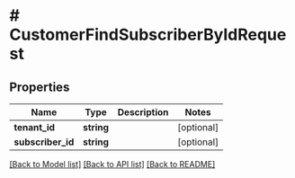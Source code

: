 # # CustomerFindSubscriberByIdRequest


## Properties 


Name | Type | Description | Notes
------------ | ------------- | ------------- | -------------
**tenant_id**| **string** |   | [optional]
**subscriber_id**| **string** |   | [optional]


[[Back to Model list]](../../README.md#models) [[Back to API list]](../../README.md#endpoints) [[Back to README]](../../README.md)

